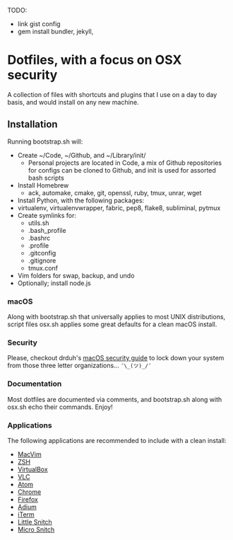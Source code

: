 TODO:
 - link gist config
 - gem install bundler, jekyll, 

# Dotfiles, with a focus on OSX security

A collection of files with shortcuts and plugins that I use on a day to day basis, and would install on any new machine.

## Installation

Running bootstrap.sh will:
- Create ~/Code, ~/Github, and ~/Library/init/
  - Personal projects are located in Code, a mix of Github repositories for configs can be cloned to Github, and init is used for assorted bash scripts
- Install Homebrew
  - ack, automake, cmake, git, openssl, ruby, tmux, unrar, wget
- Install Python, with the following packages:
 - virtualenv, virtualenvwrapper, fabric, pep8, flake8, subliminal, pytmux
- Create symlinks for:
  - utils.sh
  - .bash_profile
  - .bashrc
  - .profile
  - .gitconfig
  - .gitignore
  - tmux.conf
- Vim folders for swap, backup, and undo
- Optionally; install node.js

### macOS

Along with bootstrap.sh that universally applies to most UNIX distributions, script files osx.sh applies some great defaults for a clean macOS install.

### Security

Please, checkout drduh's [macOS security guide](https://github.com/drduh/macOS-Security-and-Privacy-Guide) to lock down your system from those three letter organizations...  ``` ¯\_(ツ)_/¯ ```

### Documentation

Most dotfiles are documented via comments, and bootstrap.sh along with osx.sh echo their commands. Enjoy!

### Applications

The following applications are recommended to include with a clean install:

- [MacVim](https://github.com/macvim-dev/macvim)
- [ZSH](https://github.com/robbyrussell/oh-my-zsh/wiki/Installing-ZSH)
- [VirtualBox](https://www.virtualbox.org/wiki/Downloads)
- [VLC](http://www.videolan.org/vlc/index.html)
- [Atom](https://atom.io/)
- [Chrome](https://www.google.com/chrome/browser/desktop/index.html?brand=CHBD&gclid=CjwKEAiAmdXBBRD0hZCVkYHTl20SJACWsZj9W1UsnOAkQUHgjPlY3GoWlen8B4C1M_JwdZHmg3QcyBoCL7zw_wcB)
- [Firefox](https://www.mozilla.org/en-US/firefox/new/?gclid=CjwKEAiAmdXBBRD0hZCVkYHTl20SJACWsZj9bcBXknE3i77C00gd1cx28dAAF9wFFous_lXxso1N-RoCd2_w_wcB&utm_campaign=Firefox-Brand-US-GGL-Exact&utm_medium=paidsearch&utm_source=google&utm_term=%23firefox)
- [Adium](https://beta.adium.im/)
- [iTerm](https://www.iterm2.com/)
- [Little Snitch](https://www.obdev.at/products/littlesnitch/index.html)
- [Micro Snitch](https://www.obdev.at/products/microsnitch/index.html)
